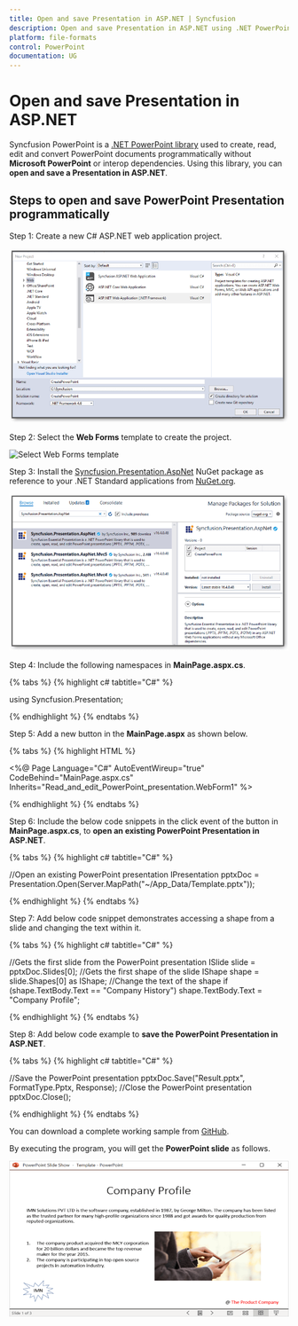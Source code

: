 ```yaml
---
title: Open and save Presentation in ASP.NET | Syncfusion
description: Open and save Presentation in ASP.NET using .NET PowerPoint library (Presentation) without Microsoft PowerPoint or interop dependencies.
platform: file-formats
control: PowerPoint
documentation: UG
---
```


# Open and save Presentation in ASP.NET

Syncfusion PowerPoint is a [.NET PowerPoint library](https://www.syncfusion.com/document-processing/powerpoint-framework/net) used to create, read, edit and convert PowerPoint documents programmatically without **Microsoft PowerPoint** or interop dependencies. Using this library, you can **open and save a Presentation in ASP.NET**.

## Steps to open and save PowerPoint Presentation programmatically

Step 1: Create a new C# ASP.NET web application project.

![Create ASP.NET Web project](Workingwith_Web/CreateProject.png)

Step 2: Select the **Web Forms** template to create the project.

![Select Web Forms template](Workingwith_Web/SelectWeb.png)

Step 3: Install the [Syncfusion.Presentation.AspNet](https://www.nuget.org/packages/Syncfusion.Presentation.AspNet/) NuGet package as reference to your .NET Standard applications from [NuGet.org](https://www.nuget.org/).

![Install Syncfusion.Presentation.AspNet Nuget package](Workingwith_Web/InstallNuget.png)

Step 4: Include the following namespaces in **MainPage.aspx.cs**.

{% tabs %}
{% highlight c# tabtitle="C#" %}

using Syncfusion.Presentation;

{% endhighlight %}
{% endtabs %}

Step 5: Add a new button in the **MainPage.aspx** as shown below.

{% tabs %}
{% highlight HTML %}

<%@ Page Language="C#" AutoEventWireup="true" CodeBehind="MainPage.aspx.cs" Inherits="Read_and_edit_PowerPoint_presentation.WebForm1" %>
<!DOCTYPE html>
<html xmlns="http://www.w3.org/1999/xhtml">
<head runat="server">
<title></title>
</head>
<body>
    <form id="form1" runat="server">
        <div>
       <asp:Button ID="Button1" runat="server" Text="Read and Edit PowerPoint" OnClick="OnButtonClicked" />
       </div>
    </form>
</body>
</html>

{% endhighlight %}
{% endtabs %}

Step 6: Include the below code snippets in the click event of the button in **MainPage.aspx.cs**, to **open an existing PowerPoint Presentation in ASP.NET**.

{% tabs %}
{% highlight c# tabtitle="C#" %}

//Open an existing PowerPoint presentation
IPresentation pptxDoc = Presentation.Open(Server.MapPath("~/App_Data/Template.pptx"));

{% endhighlight %}
{% endtabs %}

Step 7: Add below code snippet demonstrates accessing a shape from a slide and changing the text within it.

{% tabs %}
{% highlight c# tabtitle="C#" %}

//Gets the first slide from the PowerPoint presentation
ISlide slide = pptxDoc.Slides[0];
//Gets the first shape of the slide
IShape shape = slide.Shapes[0] as IShape;
//Change the text of the shape
if (shape.TextBody.Text == "Company History")
    shape.TextBody.Text = "Company Profile";

{% endhighlight %}
{% endtabs %}

Step 8: Add below code example to **save the PowerPoint Presentation in ASP.NET**.

{% tabs %}
{% highlight c# tabtitle="C#" %}

//Save the PowerPoint presentation
pptxDoc.Save("Result.pptx", FormatType.Pptx, Response);
//Close the PowerPoint presentation
pptxDoc.Close();

{% endhighlight %}
{% endtabs %}

You can download a complete working sample from [GitHub](https://github.com/SyncfusionExamples/PowerPoint-Examples/tree/master/Getting-started/ASP.NET/Read-and-edit-PowerPoint-presentation).

By executing the program, you will get the **PowerPoint slide** as follows.

![ASP.Net output PowerPoint Presentaion document](Workingwith_Core/Open-and-Save-output-image.png)